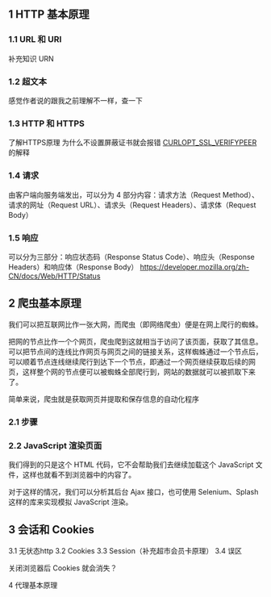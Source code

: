 1 HTTP 基本原理
-
### 1.1 URL 和 URI
补充知识 URN

### 1.2 超文本
感觉作者说的跟我之前理解不一样，查一下

### 1.3 HTTP 和 HTTPS
了解HTTPS原理
为什么不设置屏蔽证书就会报错
[CURLOPT_SSL_VERIFYPEER](https://curl.se/libcurl/c/CURLOPT_SSL_VERIFYPEER.html)的解释


### 1.4 请求
由客户端向服务端发出，可以分为 4 部分内容：请求方法（Request Method）、请求的网址（Request URL）、请求头（Request Headers）、请求体（Request Body）

### 1.5 响应
可以分为三部分：响应状态码（Response Status Code）、响应头（Response Headers）和响应体（Response Body）
https://developer.mozilla.org/zh-CN/docs/Web/HTTP/Status

2 爬虫基本原理
-
我们可以把互联网比作一张大网，而爬虫（即网络爬虫）便是在网上爬行的蜘蛛。 

把网的节点比作一个个网页，爬虫爬到这就相当于访问了该页面，获取了其信息。可以把节点间的连线比作网页与网页之间的链接关系，这样蜘蛛通过一个节点后，可以顺着节点连线继续爬行到达下一个节点，即通过一个网页继续获取后续的网页，这样整个网的节点便可以被蜘蛛全部爬行到，网站的数据就可以被抓取下来了。 

简单来说，爬虫就是获取网页并提取和保存信息的自动化程序

### 2.1 步骤
### 2.2 JavaScript 渲染页面
我们得到的只是这个 HTML 代码，它不会帮助我们去继续加载这个 JavaScript 文件，这样也就看不到浏览器中的内容了。 

对于这样的情况，我们可以分析其后台 Ajax 接口，也可使用 Selenium、Splash 这样的库来实现模拟 JavaScript 渲染。


3 会话和 Cookies
-
3.1 无状态http
3.2 Cookies
3.3 Session（补充超市会员卡原理）
3.4 误区

关闭浏览器后 Cookies 就会消失？


4 代理基本原理

